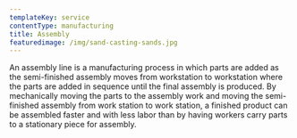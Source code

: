 ```yaml
---
templateKey: service
contentType: manufacturing
title: Assembly
featuredimage: /img/sand-casting-sands.jpg
---
```


An assembly line is a manufacturing process in which parts are added as the semi-finished assembly moves from workstation to workstation where the parts are added in sequence until the final assembly is produced. By mechanically moving the parts to the assembly work and moving the semi-finished assembly from work station to work station, a finished product can be assembled faster and with less labor than by having workers carry parts to a stationary piece for assembly.